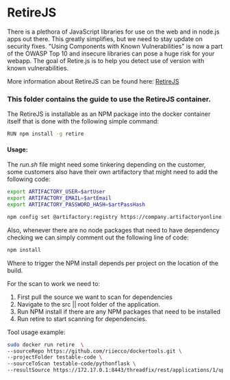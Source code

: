 # RetireJS

There is a plethora of JavaScript libraries for use on the web and in node.js apps out there. This greatly simplifies, but we need to stay update on security fixes. "Using Components with Known Vulnerabilities" is now a part of the OWASP Top 10 and insecure libraries can pose a huge risk for your webapp. The goal of Retire.js is to help you detect use of version with known vulnerabilities.

More information about RetireJS can be found here: [RetireJS](https://retirejs.github.io/retire.js/)

### This folder contains the guide to use the RetireJS container.

The RetireJS is installable as an NPM package into the docker container itself that is done
with the following simple command:

```bash
RUN npm install -g retire
```

#### Usage:

The *run.sh* file might need some tinkering depending on the customer, some customers also have
their own artifactory that might need to add the following code:

```bash
export ARTIFACTORY_USER=$artUser
export ARTIFACTORY_EMAIL=$artEmail
export ARTIFACTORY_PASSWORD_HASH=$artPassHash

npm config set @artifactory:registry https://company.artifactoryonline.com/company/api/npm/npm-local/

```

Also, whenever there are no node packages that need to have dependency checking we
can simply comment out the following line of code:

```bash
npm install
```
Where to trigger the NPM install depends per project on the location of the build.

For the scan to work we need to:
1. First pull the source we want to scan for dependencies
2. Navigate to the src || root folder of the application. 
3. Run NPM install if there are any NPM packages that need to be installed
4. Run retire to start scanning for dependencies.

Tool usage example:
```bash
sudo docker run retire  \
--sourceRepo https://github.com/riiecco/dockertools.git \
--projectFolder testable-code \
--sourceToScan testable-code/pythonflask \
--resultSource https://172.17.0.1:8443/threadfix/rest/applications/1/upload?apiKey={AgdLRap39VUEnBUajxZjoeKKunIv7psnBeH33vFfU}

```
